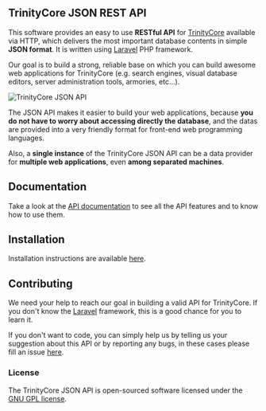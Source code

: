 ## TrinityCore JSON REST API

This software provides an easy to use **RESTful API** for [TrinityCore](http://www.trinitycore.org/) available via HTTP, which delivers the most important database contents in simple **JSON format**. It is written using [Laravel](http://laravel.com/) PHP framework.

Our goal is to build a strong, reliable base on which you can build awesome web applications for TrinityCore (e.g. search engines, visual database editors, server administration tools, armories, etc...).

![TrinityCore JSON API](http://shinworld.altervista.org/images/tc-json-api.png "TrinityCore JSON API")

The JSON API makes it easier to build your web applications, because **you do not have to worry about accessing directly the database**, and the datas are provided into a very friendly format for front-end web programming languages.

Also, a **single instance** of the TrinityCore JSON API can be a data provider for **multiple web applications**, even **among separated machines**.

## Documentation

Take a look at the [API documentation](https://github.com/ShinDarth/TC-JSON-API/wiki) to see all the API features and to know how to use them.

## Installation

Installation instructions are available [here](https://github.com/ShinDarth/TC-JSON-API/blob/3.3.5/INSTALL.md).

## Contributing

We need your help to reach our goal in building a valid API for TrinityCore. If you don't know the [Laravel](http://laravel.com/) framework, this is a good chance for you to learn it.

If you don't want to code, you can simply help us by telling us your suggestion about this API or by reporting any bugs, in these cases please fill an issue [here](https://github.com/ShinDarth/TC-JSON-API/issues).


### License

The TrinityCore JSON API is open-sourced software licensed under the [GNU GPL license](https://github.com/ShinDarth/TC-JSON-API/blob/3.3.5/LICENSE).
